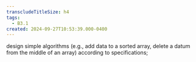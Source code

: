 ```yaml
---
transcludeTitleSize: h4
tags:
  - B3.1
created: 2024-09-27T10:53:39.000-0400
---
```

design simple algorithms (e.g., add data to a sorted array, delete a datum from the middle of an array) according to specifications;